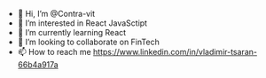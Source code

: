 - 👋 Hi, I’m @Contra-vit
- 👀 I’m interested in React JavaSctipt
- 🌱 I’m currently learning React
- 💞️ I’m looking to collaborate on FinTech
- 📫 How to reach me https://www.linkedin.com/in/vladimir-tsaran-66b4a917a

<!---
Contra-vit/Contra-vit is a ✨ special ✨ repository because its `README.md` (this file) appears on your GitHub profile.
You can click the Preview link to take a look at your changes.
--->
